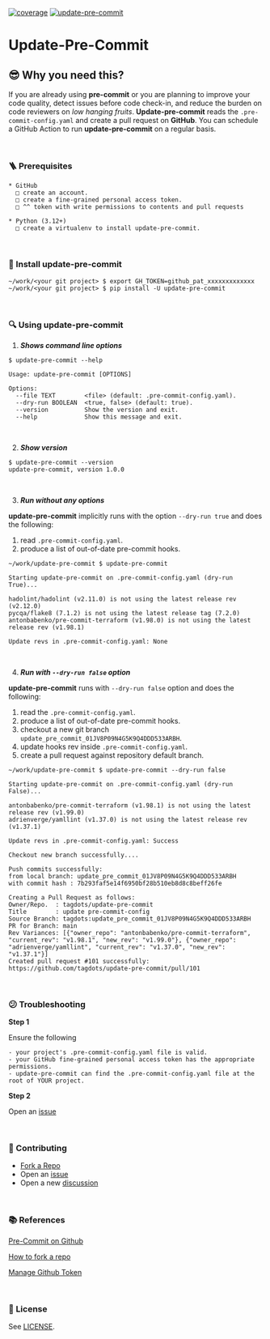 [![coverage](https://github.com/tagdots-dev/public201/actions/workflows/cron-coverage.yaml/badge.svg)](https://github.com/tagdots-dev/public201/actions/workflows/cron-coverage.yaml) [![update-pre-commit](https://github.com/tagdots-dev/public201/actions/workflows/cron-update-pre-commit.yaml/badge.svg)](https://github.com/tagdots-dev/public201/actions/workflows/cron-update-pre-commit.yaml)

# Update-Pre-Commit

## 😎 Why you need this?
If you are already using **pre-commit** or you are planning to improve your code quality, detect issues before code check-in, and reduce the burden on code reviewers on _low hanging fruits_.  **Update-pre-commit** reads the `.pre-commit-config.yaml` and create a pull request on **GitHub**.  You can schedule a GitHub Action to run **update-pre-commit** on a regular basis.

<br>

### 🪜 Prerequisites
```
* GitHub
  □ create an account.
  □ create a fine-grained personal access token.
  □ ^^ token with write permissions to contents and pull requests

* Python (3.12+)
  □ create a virtualenv to install update-pre-commit.
```

<br>

### 🔆 Install update-pre-commit
```
~/work/<your git project> $ export GH_TOKEN=github_pat_xxxxxxxxxxxxx
~/work/<your git project> $ pip install -U update-pre-commit
```

<br>

### 🔍 Using update-pre-commit
1. _**Shows command line options**_
```
$ update-pre-commit --help

Usage: update-pre-commit [OPTIONS]

Options:
  --file TEXT        <file> (default: .pre-commit-config.yaml).
  --dry-run BOOLEAN  <true, false> (default: true).
  --version          Show the version and exit.
  --help             Show this message and exit.
```

<br>

2. _**Show version**_
```
$ update-pre-commit --version
update-pre-commit, version 1.0.0
```

<br>

3. _**Run without any options**_

**update-pre-commit** implicitly runs with the option `--dry-run true` and does the following:
1. read `.pre-commit-config.yaml`.
1. produce a list of out-of-date pre-commit hooks.

```
~/work/update-pre-commit $ update-pre-commit

Starting update-pre-commit on .pre-commit-config.yaml (dry-run True)...

hadolint/hadolint (v2.11.0) is not using the latest release rev (v2.12.0)
pycqa/flake8 (7.1.2) is not using the latest release tag (7.2.0)
antonbabenko/pre-commit-terraform (v1.98.0) is not using the latest release rev (v1.98.1)

Update revs in .pre-commit-config.yaml: None
```

<br>

4. _**Run with `--dry-run false` option**_

**update-pre-commit** runs with `--dry-run false` option and does the following:
1. read the `.pre-commit-config.yaml`.
1. produce a list of out-of-date pre-commit hooks.
1. checkout a new git branch `update_pre_commit_01JV8P09N4G5K9Q4DDD533ARBH`.
1. update hooks rev inside `.pre-commit-config.yaml`.
1. create a pull request against repository default branch.

```
~/work/update-pre-commit $ update-pre-commit --dry-run false

Starting update-pre-commit on .pre-commit-config.yaml (dry-run False)...

antonbabenko/pre-commit-terraform (v1.98.1) is not using the latest release rev (v1.99.0)
adrienverge/yamllint (v1.37.0) is not using the latest release rev (v1.37.1)

Update revs in .pre-commit-config.yaml: Success

Checkout new branch successfully....

Push commits successfully:
from local branch: update_pre_commit_01JV8P09N4G5K9Q4DDD533ARBH
with commit hash : 7b293faf5e14f6950bf28b510eb8d8c8beff26fe

Creating a Pull Request as follows:
Owner/Repo.  : tagdots/update-pre-commit
Title        : update pre-commit-config
Source Branch: tagdots:update_pre_commit_01JV8P09N4G5K9Q4DDD533ARBH
PR for Branch: main
Rev Variances: [{"owner_repo": "antonbabenko/pre-commit-terraform", "current_rev": "v1.98.1", "new_rev": "v1.99.0"}, {"owner_repo": "adrienverge/yamllint", "current_rev": "v1.37.0", "new_rev": "v1.37.1"}]
Created pull request #101 successfully: https://github.com/tagdots/update-pre-commit/pull/101
```

<br>

### 😕  Troubleshooting

**Step 1**

Ensure the following
```
- your project's .pre-commit-config.yaml file is valid.
- your GitHub fine-grained personal access token has the appropriate permissions.
- update-pre-commit can find the .pre-commit-config.yaml file at the root of YOUR project.
```

**Step 2**

Open an [issue][issues]


<br>

### 🙏  Contributing

- [Fork a Repo][fork-a-repository]
- Open an [issue][issues]
- Open a new [discussion][discussions]

<br>

### 📚 References

[Pre-Commit on Github](https://github.com/pre-commit/pre-commit-hooks)

[How to fork a repo](https://docs.github.com/en/pull-requests/collaborating-with-pull-requests/working-with-forks/fork-a-repo)

[Manage Github Token](https://docs.github.com/en/authentication/keeping-your-account-and-data-secure/managing-your-personal-access-tokens)

<br>

### 📖 License

See [LICENSE](LICENSE).

[discussions]: https://github.com/tagdots/update-pre-commit/discussions
[fork-a-repository]: https://docs.github.com/en/pull-requests/collaborating-with-pull-requests/working-with-forks/fork-a-repo
[issues]: https://github.com/tagdots/update-pre-commit/issues
